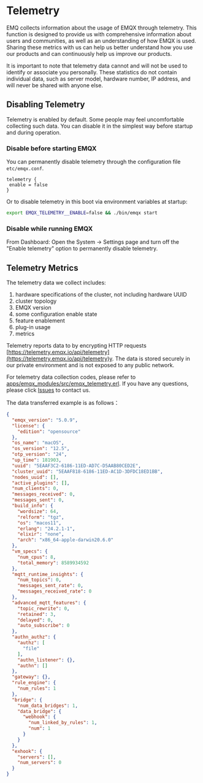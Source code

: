 # Telemetry

EMQ collects information about the usage of EMQX through telemetry. This function is designed to provide us with comprehensive information about users and communities, as well as an understanding of how EMQX is used. Sharing these metrics with us can help us better understand how you use our products and can continuously help us improve our products.

It is important to note that telemetry data cannot and will not be used to identify or associate you personally. These statistics do not contain individual data, such as server model, hardware number, IP address, and will never be shared with anyone else.

## Disabling Telemetry

Telemetry is enabled by default. Some people may feel uncomfortable collecting such data. You can disable it in the simplest way before startup and during operation.

### Disable before starting EMQX

You can permanently disable telemetry through the configuration file `etc/emqx.conf`.

```
telemetry {
 enable = false
}
```

Or to disable telemetry in this boot via environment variables at startup: 

```bash
export EMQX_TELEMETRY__ENABLE=false && ./bin/emqx start
```

### Disable while running EMQX

From Dashboard: Open the System -> Settings page and turn off the "Enable telemetry" option to permanently disable telemetry.

## Telemetry Metrics

The telemetry data we collect includes:

1. hardware specifications of the cluster, not including hardware UUID
2. cluster topology
3. EMQX version
4. some configuration enable state
5. feature enablement
6. plug-in usage
7. metrics

Telemetry reports data to by encrypting HTTP requests [https://telemetry.emqx.io/api/telemetry](https://telemetry.emqx.io/api/telemetry)y. The data is stored securely in our private environment and is not exposed to any public network.

For telemetry data collection codes, please refer to [apps/emqx_modules/src/emqx_telemetry.erl](https://github.com/emqx/emqx/blob/master/apps/emqx_modules/src/emqx_telemetry.erl). If you have any questions, please click [Issues](http://github.com/emqx/emqx/issues) to contact us.

The data transferred example is as follows：

```json
{
  "emqx_version": "5.0.9",
  "license": {
    "edition": "opensource"
  },
  "os_name": "macOS",
  "os_version": "12.5",
  "otp_version": "24",
  "up_time": 181903,
  "uuid": "5EAAF3C2-6186-11ED-AD7C-D5AAB80CED2E",
  "cluster_uuid": "5EAAF818-6186-11ED-AC1D-3DFDC18ED1BB",
  "nodes_uuid": [],
  "active_plugins": [],
  "num_clients": 0,
  "messages_received": 0,
  "messages_sent": 0,
  "build_info": {
    "wordsize": 64,
    "relform": "tgz",
    "os": "macos11",
    "erlang": "24.2.1-1",
    "elixir": "none",
    "arch": "x86_64-apple-darwin20.6.0"
  },
  "vm_specs": {
    "num_cpus": 8,
    "total_memory": 8589934592
  },
  "mqtt_runtime_insights": {
    "num_topics": 0,
    "messages_sent_rate": 0,
    "messages_received_rate": 0
  },
  "advanced_mqtt_features": {
    "topic_rewrite": 0,
    "retained": 3,
    "delayed": 0,
    "auto_subscribe": 0
  },
  "authn_authz": {
    "authz": [
      "file"
    ],
    "authn_listener": {},
    "authn": []
  },
  "gateway": {},
  "rule_engine": {
    "num_rules": 1
  },
  "bridge": {
    "num_data_bridges": 1,
    "data_bridge": {
      "webhook": {
        "num_linked_by_rules": 1,
        "num": 1
      }
    }
  },
  "exhook": {
    "servers": [],
    "num_servers": 0
  }
}
```
